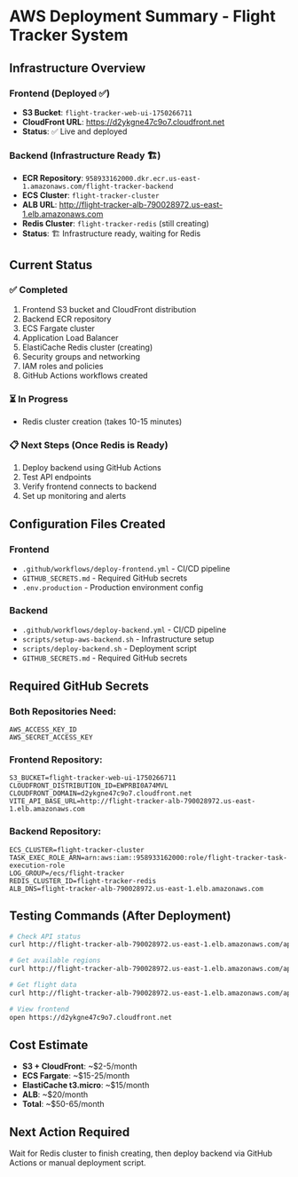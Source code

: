 # AWS Deployment Summary - Flight Tracker System

## Infrastructure Overview

### Frontend (Deployed ✅)
- **S3 Bucket**: `flight-tracker-web-ui-1750266711`
- **CloudFront URL**: https://d2ykgne47c9o7.cloudfront.net
- **Status**: ✅ Live and deployed

### Backend (Infrastructure Ready 🏗️)
- **ECR Repository**: `958933162000.dkr.ecr.us-east-1.amazonaws.com/flight-tracker-backend`
- **ECS Cluster**: `flight-tracker-cluster`
- **ALB URL**: http://flight-tracker-alb-790028972.us-east-1.elb.amazonaws.com
- **Redis Cluster**: `flight-tracker-redis` (still creating)
- **Status**: 🏗️ Infrastructure ready, waiting for Redis

## Current Status

### ✅ Completed
1. Frontend S3 bucket and CloudFront distribution
2. Backend ECR repository
3. ECS Fargate cluster
4. Application Load Balancer
5. ElastiCache Redis cluster (creating)
6. Security groups and networking
7. IAM roles and policies
8. GitHub Actions workflows created

### ⏳ In Progress
- Redis cluster creation (takes 10-15 minutes)

### 📋 Next Steps (Once Redis is Ready)
1. Deploy backend using GitHub Actions
2. Test API endpoints
3. Verify frontend connects to backend
4. Set up monitoring and alerts

## Configuration Files Created

### Frontend
- `.github/workflows/deploy-frontend.yml` - CI/CD pipeline
- `GITHUB_SECRETS.md` - Required GitHub secrets
- `.env.production` - Production environment config

### Backend
- `.github/workflows/deploy-backend.yml` - CI/CD pipeline
- `scripts/setup-aws-backend.sh` - Infrastructure setup
- `scripts/deploy-backend.sh` - Deployment script
- `GITHUB_SECRETS.md` - Required GitHub secrets

## Required GitHub Secrets

### Both Repositories Need:
```
AWS_ACCESS_KEY_ID
AWS_SECRET_ACCESS_KEY
```

### Frontend Repository:
```
S3_BUCKET=flight-tracker-web-ui-1750266711
CLOUDFRONT_DISTRIBUTION_ID=EWPRBI0A74MVL
CLOUDFRONT_DOMAIN=d2ykgne47c9o7.cloudfront.net
VITE_API_BASE_URL=http://flight-tracker-alb-790028972.us-east-1.elb.amazonaws.com
```

### Backend Repository:
```
ECS_CLUSTER=flight-tracker-cluster
TASK_EXEC_ROLE_ARN=arn:aws:iam::958933162000:role/flight-tracker-task-execution-role
LOG_GROUP=/ecs/flight-tracker
REDIS_CLUSTER_ID=flight-tracker-redis
ALB_DNS=flight-tracker-alb-790028972.us-east-1.elb.amazonaws.com
```

## Testing Commands (After Deployment)

```bash
# Check API status
curl http://flight-tracker-alb-790028972.us-east-1.elb.amazonaws.com/api/v1/status

# Get available regions
curl http://flight-tracker-alb-790028972.us-east-1.elb.amazonaws.com/api/v1/regions

# Get flight data
curl http://flight-tracker-alb-790028972.us-east-1.elb.amazonaws.com/api/v1/etex/flights

# View frontend
open https://d2ykgne47c9o7.cloudfront.net
```

## Cost Estimate
- **S3 + CloudFront**: ~$2-5/month
- **ECS Fargate**: ~$15-25/month
- **ElastiCache t3.micro**: ~$15/month  
- **ALB**: ~$20/month
- **Total**: ~$50-65/month

## Next Action Required
Wait for Redis cluster to finish creating, then deploy backend via GitHub Actions or manual deployment script.